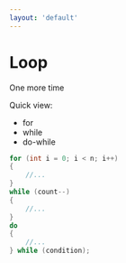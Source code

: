 ```yaml
---
layout: 'default'
---
```


# <fluent-emoji-counterclockwise-arrows-button/> Loop
One more time <fluent-emoji-ferris-wheel/>

<v-click>

Quick view:
- for
- while
- do-while

</v-click>

<v-click>

```cpp {all|1-4|5-8|9-12|all}
for (int i = 0; i < n; i++)
{
    //...
}
while (count--)
{
    //...
}
do
{
    //...
} while (condition);
```

</v-click>